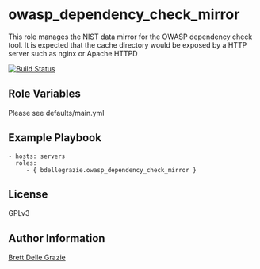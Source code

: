 # owasp_dependency_check_mirror

This role manages the NIST data mirror for the OWASP dependency check tool. It is expected that the cache directory would be exposed by a HTTP server such as nginx or Apache HTTPD

[![Build Status](https://travis-ci.org/bdellegrazie/ansible-role-owasp_dependency_check_mirror.svg?branch=master)](https://travis-ci.org/bdellegrazie/ansible-role-owasp_dependency_check_mirror)

## Role Variables

Please see defaults/main.yml

## Example Playbook

    - hosts: servers
      roles:
         - { bdellegrazie.owasp_dependency_check_mirror }

## License

GPLv3

## Author Information

[Brett Delle Grazie](https://github.com/bdellegrazie/ansible-role-owasp_dependency_check_mirror)
